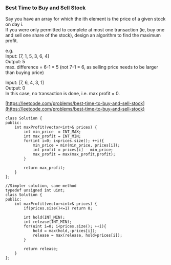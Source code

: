 ### Best Time to Buy and Sell Stock

Say you have an array for which the ith element is the price of a given stock on day i.  
If you were only permitted to complete at most one transaction \(ie, buy one and sell one share of the stock\), design an algorithm to find the maximum profit.

e.g.  
Input: \[7, 1, 5, 3, 6, 4\]  
Output: 5  
max. difference = 6-1 = 5 \(not 7-1 = 6, as selling price needs to be larger than buying price\)

Input: \[7, 6, 4, 3, 1\]  
Output: 0  
In this case, no transaction is done, i.e. max profit = 0.

[https://leetcode.com/problems/best-time-to-buy-and-sell-stock](https://leetcode.com/problems/best-time-to-buy-and-sell-stock)

```
class Solution {
public:
    int maxProfit(vector<int>& prices) {
        int min_price  = INT_MAX;
        int max_profit = INT_MIN;
        for(int i=0; i<prices.size(); ++i){
            min_price = min(min_price, prices[i]);
            int profit = prices[i] - min_price;
            max_profit = max(max_profit,profit);
        }

        return max_profit;
    }
};
```

```
//Simpler solution, same method
typedef unsigned int uint;
class Solution {
public:
    int maxProfit(vector<int>& prices) {
        if(prices.size()<=1) return 0;

        int hold(INT_MIN);
        int release(INT_MIN);
        for(uint i=0; i<prices.size(); ++i){
            hold = max(hold,-prices[i]);
            release = max(release, hold+prices[i]);
        }

        return release;
    }
};
```




